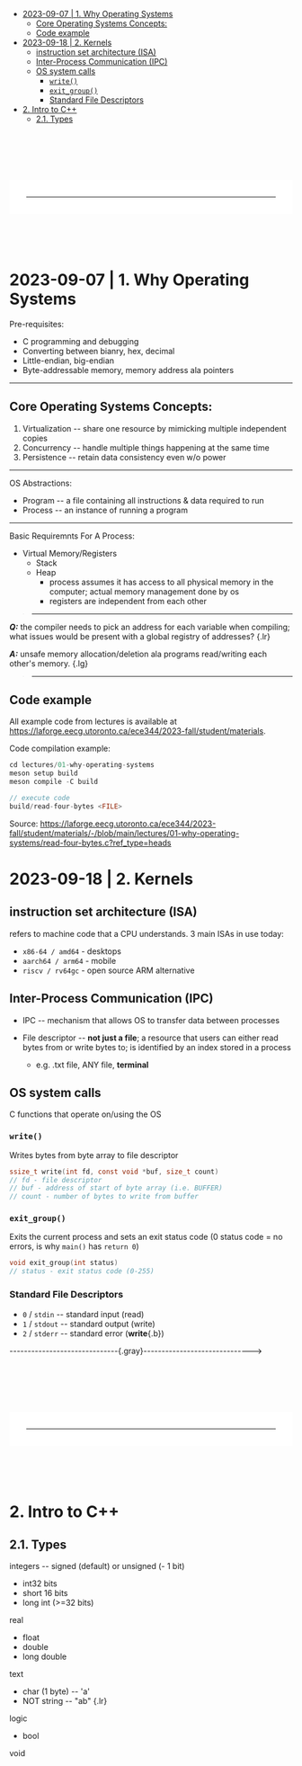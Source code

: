 - [2023-09-07 | 1. Why Operating Systems](#2023-09-07--1-why-operating-systems)
  - [Core Operating Systems Concepts:](#core-operating-systems-concepts)
  - [Code example](#code-example)
- [2023-09-18 | 2. Kernels](#2023-09-18--2-kernels)
  - [instruction set architecture (ISA)](#instruction-set-architecture-isa)
  - [Inter-Process Communication (IPC)](#inter-process-communication-ipc)
  - [OS system calls](#os-system-calls)
    - [`write()`](#write)
    - [`exit_group()`](#exit_group)
    - [Standard File Descriptors](#standard-file-descriptors)
- [2. Intro to C++](#2-intro-to-c)
  - [2.1. Types](#21-types)


<!--------------------------------{.gray}------------------------------>






<hr style="border:30px solid #FFFF; margin: 100px 0 100px 0; {.gray}"> </hr>






<!--------------------------------{.gray}------------------------------>

<div style="page-break-after: always;"></div>

# 2023-09-07 | 1. Why Operating Systems

Pre-requisites:
- C programming and debugging
- Converting between bianry, hex, decimal
- Little-endian, big-endian
- Byte-addressable memory, memory address ala pointers

---

## Core Operating Systems Concepts:
1. Virtualization -- share one resource by mimicking multiple independent copies
2. Concurrency -- handle multiple things happening at the same time
3. Persistence -- retain data consistency even w/o power

---


OS Abstractions:
- Program -- a file containing all instructions & data required to run
- Process -- an instance of running a program

---

Basic Requiremnts For A Process:
- Virtual Memory/Registers
  - Stack
  - Heap
    - process assumes it has access to all physical memory in the computer; actual memory management done by os
    - registers are independent from each other

> ---

***Q:*** the compiler needs to pick an address for each variable when compiling; what issues would be present with a global registry of addresses? {.lr}

***A:*** unsafe memory allocation/deletion ala programs read/writing each other's memory. {.lg} 

> ---

## Code example


All example code from lectures is available at https://laforge.eecg.utoronto.ca/ece344/2023-fall/student/materials.

Code compilation example:
```cpp
cd lectures/01-why-operating-systems
meson setup build
meson compile -C build

// execute code
build/read-four-bytes <FILE>
```
Source: https://laforge.eecg.utoronto.ca/ece344/2023-fall/student/materials/-/blob/main/lectures/01-why-operating-systems/read-four-bytes.c?ref_type=heads














# 2023-09-18 | 2. Kernels

## instruction set architecture (ISA)
refers to machine code that a CPU understands. 3 main ISAs in use today:
- `x86-64 / amd64` - desktops
- `aarch64 / arm64` - mobile
- `riscv / rv64gc` - open source ARM alternative

## Inter-Process Communication (IPC)
- IPC -- mechanism that allows OS to transfer data between processes

- File descriptor -- **not just a file**; a resource that users can either read bytes from or write bytes to; is identified by an index stored in a process
  - e.g. .txt file, ANY file, **terminal**

## OS system calls
C functions that operate on/using the OS

### `write()`
Writes bytes from byte array to file descriptor
```c
ssize_t write(int fd, const void *buf, size_t count)
// fd - file descriptor
// buf - address of start of byte array (i.e. BUFFER)
// count - number of bytes to write from buffer
```

### `exit_group()`
Exits the current process and sets an exit status code (0 status code = no errors, is why `main()` has `return 0`)
```c
void exit_group(int status)
// status - exit status code (0-255)
```

### Standard File Descriptors
- `0` / `stdin` -- standard input (read)
- `1` / `stdout` -- standard output (write)
- `2` / `stderr` -- standard error (**write**{.b})



------------------------------{.gray}------------------------------>






<hr style="border:30px solid #FFFF; margin: 100px 0 100px 0; {.gray}"> </hr>






<!--------------------------------{.gray}------------------------------>
<div style="page-break-after: always;"></div>

# 2. Intro to C++
## 2.1. Types

integers -- signed (default) or unsigned (- 1 bit)
- int32 bits
- short 16 bits
- long int (>=32 bits)

real
- float
- double
- long double

text
- char (1 byte) -- 'a'
- NOT string -- "ab" {.lr}

logic
- bool

void